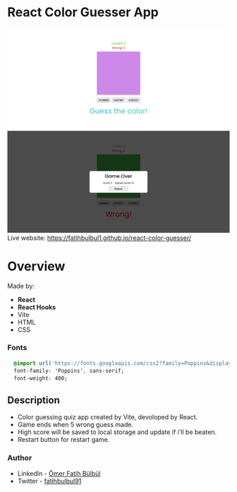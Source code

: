 # React Color Guesser App
![](./images/screenshot_main.png)
![](./images/screenshot_over.png)
Live website: https://fatihbulbul1.github.io/react-color-guesser/

# Overview
Made by:
- **React**
- **React Hooks**
- Vite
- HTML
- CSS

### Fonts
```css
  @import url('https://fonts.googleapis.com/css2?family=Poppins&display=swap');
  font-family: 'Poppins', sans-serif;
  font-weight: 400;
```

## Description 
- Color guessing quiz app created by Vite, devoloped by React.
- Game ends when 5 wrong guess made.
- High score will be saved to local storage and update if i'll be beaten.
- Restart button for restart game.


### Author
- LinkedIn - [Ömer Fatih Bülbül](https://www.linkedin.com/in/ömer-fatih-bülbül-74a890236/)
- Twitter - [fatihbulbul91](https://twitter.com/fatihbulbul91)